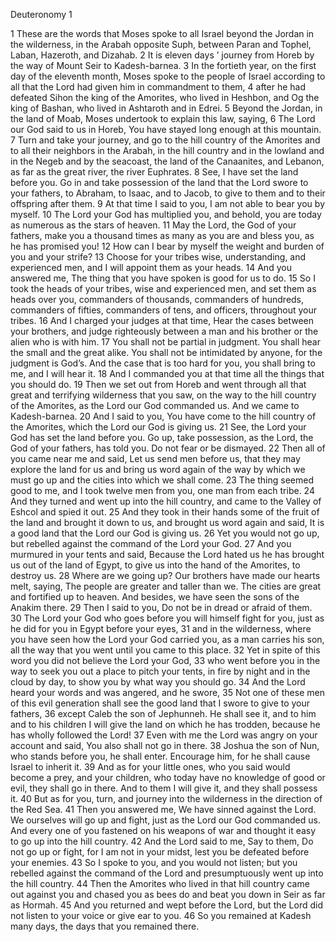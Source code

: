 Deuteronomy 1

1	These are the words that Moses spoke to all Israel beyond the Jordan in the wilderness, in the Arabah opposite Suph, between Paran and Tophel, Laban, Hazeroth, and Dizahab.
2	It is eleven days ’ journey from Horeb by the way of Mount Seir to Kadesh-barnea.
3	In the fortieth year, on the first day of the eleventh month, Moses spoke to the people of Israel according to all that the Lord had given him in commandment to them,
4	after he had defeated Sihon the king of the Amorites, who lived in Heshbon, and Og the king of Bashan, who lived in Ashtaroth and in Edrei.
5	Beyond the Jordan, in the land of Moab, Moses undertook to explain this law, saying,
6	The Lord our God said to us in Horeb, You have stayed long enough at this mountain.
7	Turn and take your journey, and go to the hill country of the Amorites and to all their neighbors in the Arabah, in the hill country and in the lowland and in the Negeb and by the seacoast, the land of the Canaanites, and Lebanon, as far as the great river, the river Euphrates.
8	See, I have set the land before you. Go in and take possession of the land that the Lord swore to your fathers, to Abraham, to Isaac, and to Jacob, to give to them and to their offspring after them.
9	At that time I said to you, I am not able to bear you by myself.
10	The Lord your God has multiplied you, and behold, you are today as numerous as the stars of heaven.
11	May the Lord, the God of your fathers, make you a thousand times as many as you are and bless you, as he has promised you!
12	How can I bear by myself the weight and burden of you and your strife?
13	Choose for your tribes wise, understanding, and experienced men, and I will appoint them as your heads.
14	And you answered me, The thing that you have spoken is good for us to do.
15	So I took the heads of your tribes, wise and experienced men, and set them as heads over you, commanders of thousands, commanders of hundreds, commanders of fifties, commanders of tens, and officers, throughout your tribes.
16	And I charged your judges at that time, Hear the cases between your brothers, and judge righteously between a man and his brother or the alien who is with him.
17	You shall not be partial in judgment. You shall hear the small and the great alike. You shall not be intimidated by anyone, for the judgment is God’s. And the case that is too hard for you, you shall bring to me, and I will hear it.
18	And I commanded you at that time all the things that you should do.
19	Then we set out from Horeb and went through all that great and terrifying wilderness that you saw, on the way to the hill country of the Amorites, as the Lord our God commanded us. And we came to Kadesh-barnea.
20	And I said to you, You have come to the hill country of the Amorites, which the Lord our God is giving us.
21	See, the Lord your God has set the land before you. Go up, take possession, as the Lord, the God of your fathers, has told you. Do not fear or be dismayed.
22	Then all of you came near me and said, Let us send men before us, that they may explore the land for us and bring us word again of the way by which we must go up and the cities into which we shall come.
23	The thing seemed good to me, and I took twelve men from you, one man from each tribe.
24	And they turned and went up into the hill country, and came to the Valley of Eshcol and spied it out.
25	And they took in their hands some of the fruit of the land and brought it down to us, and brought us word again and said, It is a good land that the Lord our God is giving us.
26	Yet you would not go up, but rebelled against the command of the Lord your God.
27	And you murmured in your tents and said, Because the Lord hated us he has brought us out of the land of Egypt, to give us into the hand of the Amorites, to destroy us.
28	Where are we going up? Our brothers have made our hearts melt, saying, The people are greater and taller than we. The cities are great and fortified up to heaven. And besides, we have seen the sons of the Anakim there.
29	Then I said to you, Do not be in dread or afraid of them.
30	The Lord your God who goes before you will himself fight for you, just as he did for you in Egypt before your eyes,
31	and in the wilderness, where you have seen how the Lord your God carried you, as a man carries his son, all the way that you went until you came to this place.
32	Yet in spite of this word you did not believe the Lord your God,
33	who went before you in the way to seek you out a place to pitch your tents, in fire by night and in the cloud by day, to show you by what way you should go.
34	And the Lord heard your words and was angered, and he swore,
35	Not one of these men of this evil generation shall see the good land that I swore to give to your fathers,
36	except Caleb the son of Jephunneh. He shall see it, and to him and to his children I will give the land on which he has trodden, because he has wholly followed the Lord!
37	Even with me the Lord was angry on your account and said, You also shall not go in there.
38	Joshua the son of Nun, who stands before you, he shall enter. Encourage him, for he shall cause Israel to inherit it.
39	And as for your little ones, who you said would become a prey, and your children, who today have no knowledge of good or evil, they shall go in there. And to them I will give it, and they shall possess it.
40	But as for you, turn, and journey into the wilderness in the direction of the Red Sea.
41	Then you answered me, We have sinned against the Lord. We ourselves will go up and fight, just as the Lord our God commanded us. And every one of you fastened on his weapons of war and thought it easy to go up into the hill country.
42	And the Lord said to me, Say to them, Do not go up or fight, for I am not in your midst, lest you be defeated before your enemies.
43	So I spoke to you, and you would not listen; but you rebelled against the command of the Lord and presumptuously went up into the hill country.
44	Then the Amorites who lived in that hill country came out against you and chased you as bees do and beat you down in Seir as far as Hormah.
45	And you returned and wept before the Lord, but the Lord did not listen to your voice or give ear to you.
46	So you remained at Kadesh many days, the days that you remained there.

